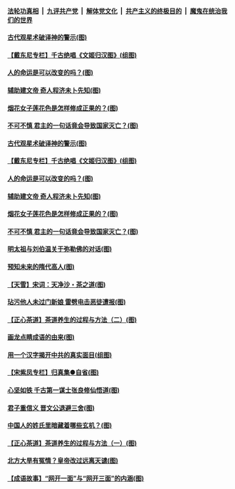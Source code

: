 ####  [法轮功真相](../../../../basic/blob/master/README.md?t=06210331) &nbsp;|&nbsp; [九评共产党](../../../../9ping.md/blob/master/README.md?t=06210331) &nbsp;|&nbsp; [解体党文化](../../../../jtdwh.md/blob/master/README.md?t=06210331)  &nbsp;|&nbsp; [共产主义的终极目的](../../../../gczydzjmd.md/blob/master/README.md?t=06210331) &nbsp;|&nbsp; [魔鬼在统治我们的世界](../../../../mgztzwmdsj.md/blob/master/README.md?t=06210331) 

#### [古代观星术破译神的警示(图)](../pages/p7/936938.md?t=06210331) 

#### [【戴东尼专栏】千古绝唱《文姬归汉图》(组图)](../pages/p7/933598.md?t=06210331) 

#### [人的命运是可以改变的吗？(图)](../pages/p7/936633.md?t=06210331) 

#### [辅助建文帝 奇人程济未卜先知(图)](../pages/p7/936751.md?t=06210331) 

#### [烟花女子莲花色是怎样修成正果的？(图)](../pages/p7/936627.md?t=06210331) 

#### [不可不慎 君主的一句话竟会导致国家灭亡？(图)](../pages/p7/936921.md?t=06210331) 

#### [古代观星术破译神的警示(图)](../pages/p7/936938.md?t=06210331) 

#### [【戴东尼专栏】千古绝唱《文姬归汉图》(组图)](../pages/p7/933598.md?t=06210331) 

#### [人的命运是可以改变的吗？(图)](../pages/p7/936633.md?t=06210331) 

#### [辅助建文帝 奇人程济未卜先知(图)](../pages/p7/936751.md?t=06210331) 

#### [烟花女子莲花色是怎样修成正果的？(图)](../pages/p7/936627.md?t=06210331) 

#### [不可不慎 君主的一句话竟会导致国家灭亡？(图)](../pages/p7/936921.md?t=06210331) 

#### [明太祖与刘伯温关于弥勒佛的对话(图)](../pages/p7/936918.md?t=06210331) 

#### [预知未来的隋代高人(图)](../pages/p7/936519.md?t=06210331) 

#### [【天雪】宋词：天净沙・茶之道(图)](../pages/p7/936606.md?t=06210331) 

#### [玷污他人未过门新娘 雷劈电击恶徒遭报(图)](../pages/p7/936730.md?t=06210331) 

#### [【正心茶道】茶道养生的过程与方法（二）(图)](../pages/p7/936188.md?t=06210331) 

#### [画龙点睛成语的由来(图)](../pages/p7/936521.md?t=06210331) 

#### [用一个汉字揭开中共的真实面目(组图)](../pages/p7/936605.md?t=06210331) 

#### [【宋紫凤专栏】归真集●自省(图)](../pages/p7/936715.md?t=06210331) 

#### [心坚如铁 千古第一谋士张良修仙悟道(图)](../pages/p7/936518.md?t=06210331) 

#### [君子重信义 晋文公退避三舍(图)](../pages/p7/936517.md?t=06210331) 

#### [中国人的姓氏里暗藏着哪些玄机？(图)](../pages/p7/936608.md?t=06210331) 

#### [【正心茶道】茶道养生的过程与方法（一）(图)](../pages/p7/936187.md?t=06210331) 

#### [北方大旱有冤情？皇帝改过远离天谴(图)](../pages/p7/936431.md?t=06210331) 

#### [【成语故事】“网开一面”与“网开三面”的内涵(图)](../pages/p7/936380.md?t=06210331) 

